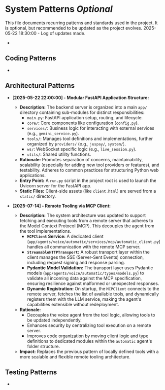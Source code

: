 # System Patterns *Optional*

This file documents recurring patterns and standards used in the project.
It is optional, but recommended to be updated as the project evolves.
2025-05-22 18:30:00 - Log of updates made.

*

## Coding Patterns

*   

## Architectural Patterns

*   **[2025-05-22 22:00:00] - Modular FastAPI Application Structure:**
    *   **Description:** The backend server is organized into a main `app/` directory containing sub-modules for distinct responsibilities:
        *   `main.py`: FastAPI application setup, routing, and lifecycle.
        *   `core/`: Core components like configuration (`config.py`).
        *   `services/`: Business logic for interacting with external services (e.g., `gemini_service.py`).
        *   `tools/`: Manages tool definitions and implementations, further organized by `providers/` (e.g., `juspay/`, `system/`).
        *   `ws/`: WebSocket specific logic (e.g., `live_session.py`).
        *   `utils/`: Shared utility functions.
    *   **Rationale:** Promotes separation of concerns, maintainability, scalability (especially for adding new tool providers or features), and testability. Adheres to common practices for structuring Python web applications.
    *   **Entry Point:** A `run.py` script in the project root is used to launch the Uvicorn server for the FastAPI app.
    *   **Static Files:** Client-side assets (like `client.html`) are served from a `static/` directory.

*   **[2025-07-14] - Remote Tooling via MCP Client:**
    *   **Description:** The system architecture was updated to support fetching and executing tools from a remote server that adheres to the Model Context Protocol (MCP). This decouples the agent from the tool implementations.
        *   **`MCPClient` Service:** A dedicated client (`app/agents/voice/automatic/services/mcp/automatic_client.py`) handles all communication with the remote MCP server.
        *   **`StreamableHTTPTransport`:** A robust transport layer within the client manages the SSE (Server-Sent Events) connection, including request signing and response parsing.
        *   **Pydantic Model Validation:** The transport layer uses Pydantic models (`app/agents/voice/automatic/types/models.py`) to validate all incoming data against the MCP specification, ensuring resilience against malformed or unexpected responses.
        *   **Dynamic Registration:** On startup, the `MCPClient` connects to the remote server, fetches the list of available tools, and dynamically registers them with the LLM service, making the agent's capabilities extensible without redeployment.
    *   **Rationale:**
        *   Decouples the voice agent from the tool logic, allowing tools to be updated independently.
        *   Enhances security by centralizing tool execution on a remote server.
        *   Improves code organization by moving client logic and type definitions to dedicated modules within the `automatic` agent's folder structure.
    *   **Impact:** Replaces the previous pattern of locally defined tools with a more scalable and flexible remote tooling architecture.

## Testing Patterns

*
